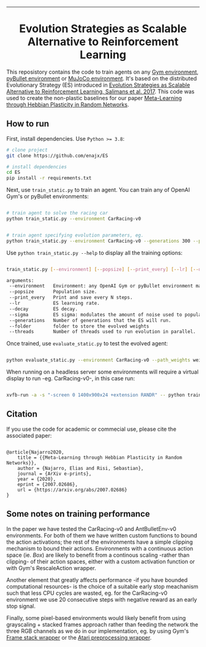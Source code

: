  
---

<div align="center">    
 
# Evolution Strategies as Scalable Alternative to Reinforcement Learning 


</div>
 
This reposistory contains the code to train agents on any [Gym environment](https://github.com/openai/gym/wiki/Table-of-environments), [pyBullet environment](https://github.com/bulletphysics/bullet3) or [MuJoCo environment](https://github.com/openai/mujoco-py).
It's based on the distributed Evolutionary Strategy (ES) introduced in [Evolution Strategies as Scalable Alternative to Reinforcement Learning, Salimans et al. 2017](https://arxiv.org/abs/1703.03864).
This code was used to create the non-plastic baselines for our paper [Meta-Learning through Hebbian Plasticity in Random Networks](https://arxiv.org/abs/2007.02686).



## How to run   

First, install dependencies. Use `Python >= 3.8`:
```bash
# clone project   
git clone https://github.com/enajx/ES

# install dependencies   
cd ES 
pip install -r requirements.txt
 ```   
 Next, use `train_static.py` to train an agent. You can train any of OpenAI Gym's or pyBullet environments:
 ```bash

# train agent to solve the racing car
python train_static.py --environment CarRacing-v0


# train agent specifying evolution parameters, eg. 
python train_static.py --environment CarRacing-v0 --generations 300 --popsize 200 --print_every 1 --lr 0.2 --sigma 0.1 --decay 0.995 --threads -1

```

 Use `python train_static.py --help` to display all the training options:


 ```bash

train_static.py [--environment] [--popsize] [--print_every] [--lr] [--decay] [--sigma] [--generations] [--folder] [--threads]

arguments:
  --environment   Environment: any OpenAI Gym or pyBullet environment may be used
  --popsize       Population size.
  --print_every   Print and save every N steps.
  --lr            ES learning rate.
  --decay         ES decay.
  --sigma         ES sigma: modulates the amount of noise used to populate each new generation
  --generations   Number of generations that the ES will run.
  --folder        folder to store the evolved weights
  --threads       Number of threads used to run evolution in parallel.

```

Once trained, use `evaluate_static.py` to test the evolved agent:
 ```bash

python evaluate_static.py --environment CarRacing-v0 --path_weights weights.dat

```

When running on a headless server some environments will require a virtual display to run -eg. CarRacing-v0-, in this case run:
 ```bash

xvfb-run -a -s "-screen 0 1400x900x24 +extension RANDR" -- python train_static.py --environment CarRacing-v0

```

## Citation   

If you use the code for academic or commecial use, please cite the associated paper:

```

@article{Najarro2020,
	title = {{Meta-Learning through Hebbian Plasticity in Random Networks}},
	author = {Najarro, Elias and Risi, Sebastian},
	journal = {ArXiv e-prints},
	year = {2020},
	eprint = {2007.02686},
	url = {https://arxiv.org/abs/2007.02686}
}

```   


## Some notes on training performance

In the paper we have tested the CarRacing-v0 and AntBulletEnv-v0 environments. For both of them we have written custom functions to bound the action activations;
the rest of the environments have a simple clipping mechanism to bound their actions. Environments with a continuous action space (ie. *Box*)
are likely to benefit from a continous scaling -rather than clipping- of their action spaces, either with a custom activation function or with 
Gym's RescaleAction wrapper.

Another element that greatly affects performance -if you have bounded computational resources- is the choice of a suitable early stop meachanism such that less CPU cycles are wasted, 
eg. for the CarRacing-v0 environment we use 20 consecutive steps with negative reward as an early stop signal.

Finally, some pixel-based environments would likely benefit from using grayscaling + stacked frames approach rather than feeding the network the three RGB channels as we do in our 
implementation, eg. by using Gym's [Frame stack wrapper](https://github.com/openai/gym/blob/master/gym/wrappers/frame_stack.py#L58) or the [Atari preprocessing wrapper](https://github.com/openai/gym/blob/master/gym/wrappers/atari_preprocessing.py#L12).